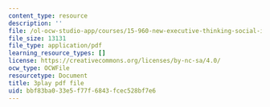 ```yaml
---
content_type: resource
description: ''
file: /ol-ocw-studio-app/courses/15-960-new-executive-thinking-social-impact-technology-projects-fall-2017-spring-2018/bbf83ba033e5f77f6843fcec528bf7e6_sv6oW4AEVOY.pdf
file_size: 13131
file_type: application/pdf
learning_resource_types: []
license: https://creativecommons.org/licenses/by-nc-sa/4.0/
ocw_type: OCWFile
resourcetype: Document
title: 3play pdf file
uid: bbf83ba0-33e5-f77f-6843-fcec528bf7e6
---
```

